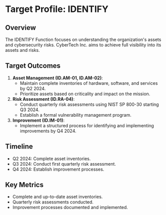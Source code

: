 # Target Profile: IDENTIFY

## Overview
The IDENTIFY Function focuses on understanding the organization's assets and cybersecurity risks. CyberTech Inc. aims to achieve full visibility into its assets and risks.

## Target Outcomes
1. **Asset Management (ID.AM-01, ID.AM-02)**:
   - Maintain complete inventories of hardware, software, and services by Q2 2024.
   - Prioritize assets based on criticality and impact on the mission.
2. **Risk Assessment (ID.RA-04)**:
   - Conduct quarterly risk assessments using NIST SP 800-30 starting Q3 2024.
   - Establish a formal vulnerability management program.
3. **Improvement (ID.IM-01)**:
   - Implement a structured process for identifying and implementing improvements by Q4 2024.

## Timeline
- Q2 2024: Complete asset inventories.
- Q3 2024: Conduct first quarterly risk assessment.
- Q4 2024: Establish improvement processes.

## Key Metrics
- Complete and up-to-date asset inventories.
- Quarterly risk assessments conducted.
- Improvement processes documented and implemented.
